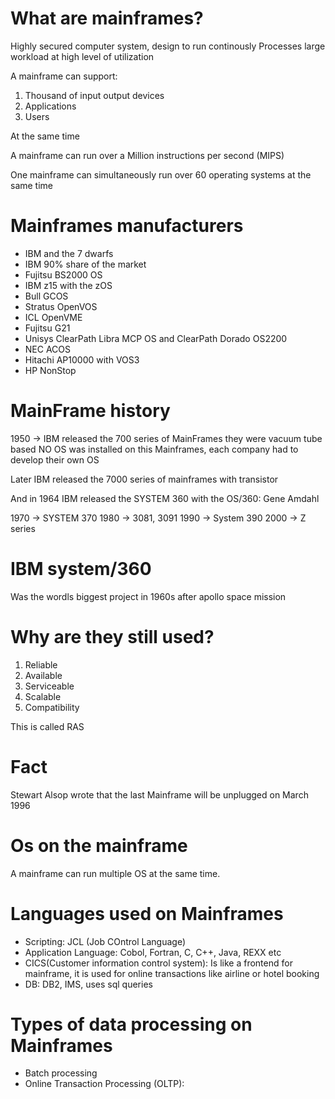 # What are mainframes?

Highly secured computer system, design to run continously
Processes large workload at high level of utilization

A mainframe can support:

1. Thousand of input output devices
2. Applications 
3. Users

At the same time

A mainframe can run over a Million instructions per second (MIPS)

One mainframe can simultaneously run over 60 operating systems at the 
same time

# Mainframes manufacturers
- IBM and the 7 dwarfs
- IBM 90% share of the market
- Fujitsu BS2000 OS
- IBM z15 with the zOS
- Bull GCOS 
- Stratus OpenVOS
- ICL OpenVME
- Fujitsu G21
- Unisys ClearPath Libra MCP OS and ClearPath Dorado OS2200
- NEC ACOS 
- Hitachi AP10000 with VOS3
- HP NonStop

# MainFrame history
1950 -> IBM released the 700 series of MainFrames they were vacuum tube based
NO OS was installed on this Mainframes, each company had to develop their own OS

Later IBM released the 7000 series of mainframes with transistor

And in 1964 IBM released the SYSTEM 360 with the OS/360: Gene Amdahl

1970 -> SYSTEM 370
1980 -> 3081, 3091
1990 -> System 390
2000 -> Z series

# IBM system/360
Was the wordls biggest project in 1960s after apollo space mission

# Why are they still used?
1. Reliable
2. Available
3. Serviceable
4. Scalable
5. Compatibility

This is called RAS


# Fact
Stewart Alsop wrote that the last Mainframe will be unplugged on March 1996

# Os on the mainframe
A mainframe can run multiple OS at the same time. 

# Languages used on Mainframes
- Scripting: JCL (Job COntrol Language)
- Application Language: Cobol, Fortran, C, C++, Java, REXX etc
- CICS(Customer information control system): Is like a frontend for mainframe, it is used for online
transactions like airline or hotel booking
- DB: DB2, IMS, uses sql queries


# Types of data processing on Mainframes
- Batch processing
- Online Transaction Processing (OLTP):















